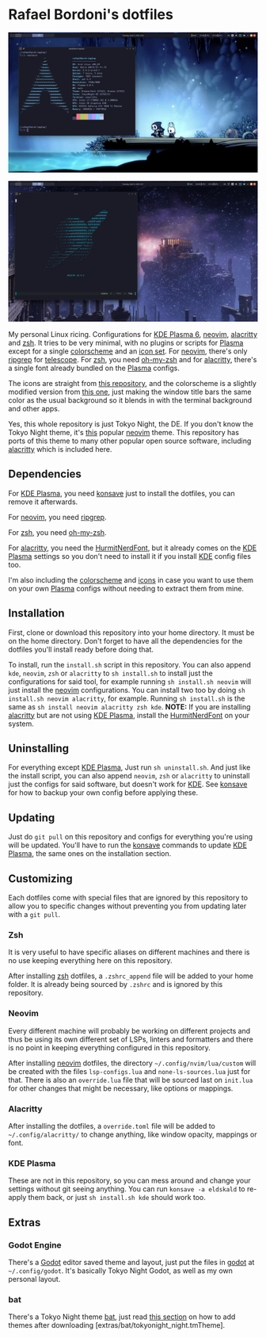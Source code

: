 # Rafael Bordoni's dotfiles

![](images/ss1.png)

![](images/ss2.png)

My personal Linux ricing. Configurations for [KDE Plasma 6](https://kde.org/plasma-desktop/), [neovim](https://neovim.io), [alacritty](https://alacritty.org/) and [zsh](https://wiki.archlinux.org/title/zsh). It tries to be very minimal, with no plugins or scripts for [Plasma](https://kde.org/plasma-desktop/) except for a single [colorscheme](TokyoNight.colors) and an [icon set](TokyoNight-SE.tar.bz2). For [neovim](https://neovim.io), there's only [ripgrep](https://github.com/BurntSushi/ripgrep) for [telescope](https://github.com/nvim-telescope/telescope.nvim). For [zsh](https://wiki.archlinux.org/title/zsh), you need [oh-my-zsh](https://ohmyz.sh/) and for [alacritty](https://alacritty.org/), there's a single font already bundled on the [Plasma](https://kde.org/plasma-desktop/) configs.

The icons are straight from [this repository](https://github.com/ljmill/tokyo-night-icons), and the colorscheme is a slightly modified version from [this one](https://github.com/Jayy-Dev/Plasma-Tokyo-Night/blob/plasma-6/colorscheme/TokyoNight.colors), just making the window title bars the same color as the usual background so it blends in with the terminal background and other apps.

Yes, this whole repository is just Tokyo Night, the DE. If you don't know the Tokyo Night theme, it's [this](https://github.com/folke/tokyonight.nvim) popular [neovim](https://neovim.io) theme. This repository has ports of this theme to many other popular open source software, including [alacritty](https://alacritty.org/) which is included here.

## Dependencies

For [KDE Plasma](https://kde.org/plasma-desktop/), you need [konsave](https://github.com/Prayag2/konsave) just to install the dotfiles, you can remove it afterwards.

For [neovim](https://neovim.io), you need [ripgrep](https://github.com/BurntSushi/ripgrep).

For [zsh](https://wiki.archlinux.org/title/zsh), you need [oh-my-zsh](https://ohmyz.sh/).

For [alacritty](https://alacritty.org/), you need the [HurmitNerdFont](Hermit.zip), but it already comes on the [KDE Plasma](https://kde.org/plasma-desktop/) settings so you don't need to install it if you install [KDE](https://kde.org/plasma-desktop/) config files too.

I'm also including the [colorscheme](TokyoNight.colors) and [icons](TokyoNight-SE.tar.bz2) in case you want to use them on your own [Plasma](https://kde.org/plasma-desktop/) configs without needing to extract them from mine.

## Installation

First, clone or download this repository into your home directory. It must be on the home directory. Don't forget to have all the dependencies for the dotfiles you'll install ready before doing that.

To install, run the `install.sh` script in this repository. You can also append `kde`, `neovim`, `zsh` or `alacritty` to `sh install.sh` to install just the configurations for said tool, for example running `sh install.sh neovim` will just install the [neovim](https://neovim.io) configurations. You can install two too by doing `sh install.sh neovim alacritty`, for example. Running `sh install.sh` is the same as `sh install neovim alacritty zsh kde`. __NOTE:__ If you are installing [alacritty](https://alacritty.org/) but are not using [KDE Plasma](), install the [HurmitNerdFont](Hermit.zip) on your system.

## Uninstalling

For everything except [KDE Plasma](https://kde.org/plasma-desktop/), Just run `sh uninstall.sh`. And just like the install script, you can also append `neovim`, `zsh` or `alacritty` to uninstall just the configs for said software, but doesn't work for [KDE](https://kde.org/plasma-desktop/). See [konsave](https://github.com/Prayag2/konsave) for how to backup your own config before applying these.

## Updating

Just do `git pull` on this repository and configs for everything you're using will be updated. You'll have to run the [konsave](https://github.com/Prayag2/konsave) commands to update [KDE Plasma](http://kde.org/plasma-desktop/), the same ones on the installation section.

## Customizing

Each dotfiles come with special files that are ignored by this repository to allow you to specific changes without preventing you from updating later with a `git pull`.

### Zsh

It is very useful to have specific aliases on different machines and there is no use keeping everything here on this repository.

After installing [zsh](https://wiki.archlinux.org/title/zsh) dotfiles, a `.zshrc_append` file will be added to your home folder. It is already being sourced by `.zshrc` and is ignored by this repository.

### Neovim

Every different machine will probably be working on different projects and thus be using its own different set of LSPs, linters and formatters and there is no point in keeping everything configured in this repository.

After installing [neovim](https://neovim.io) dotfiles, the directory `~/.config/nvim/lua/custom` will be created with the files `lsp-configs.lua` and `none-ls-sources.lua` just for that. There is also an `override.lua` file that will be sourced last on `init.lua` for other changes that might be necessary, like options or mappings.

### Alacritty

After installing the dotfiles, a `override.toml` file will be added to `~/.config/alacritty/` to change anything, like window opacity, mappings or font.

### KDE Plasma

These are not in this repository, so you can mess around and change your settings without git seeing anything. You can run `konsave -a eldskald` to re-apply them back, or just `sh install.sh kde` should work too.

## Extras

### Godot Engine

There's a [Godot](https://godotengine.org/) editor saved theme and layout, just put the files in [godot](extras/godot) at `~/.config/godot`. It's basically Tokyo Night Godot, as well as my own personal layout.

### bat

There's a Tokyo Night theme [bat](https://github.com/sharkdp/bat), just read [this section](https://github.com/sharkdp/bat#adding-new-themes) on how to add themes after downloading [extras/bat/tokyonight_night.tmTheme].
